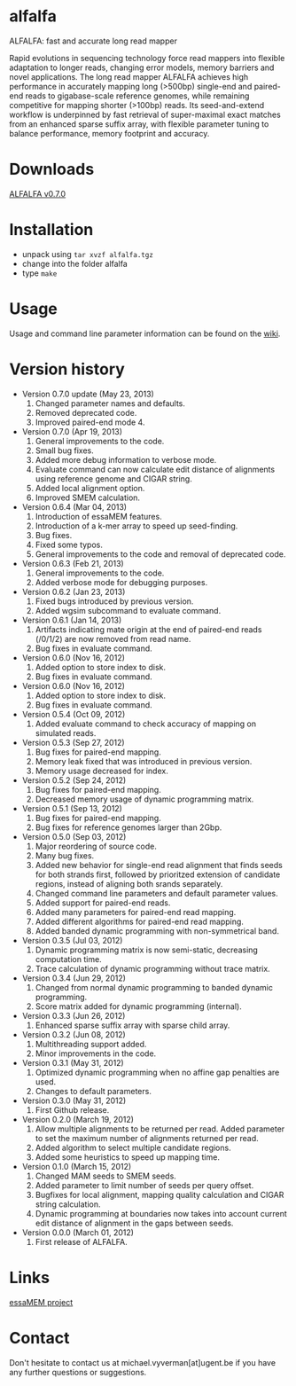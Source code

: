 alfalfa
=======

ALFALFA: fast and accurate long read mapper

Rapid evolutions in sequencing technology force read mappers into flexible adaptation to longer reads, changing error models, memory barriers and novel applications. The long read mapper ALFALFA achieves high performance in accurately mapping long (>500bp) single-end and paired-end reads to gigabase-scale reference genomes, while remaining competitive for mapping shorter (>100bp) reads. Its seed-and-extend workflow is underpinned by fast retrieval of super-maximal exact matches from an enhanced sparse suffix array, with flexible parameter tuning to balance performance, memory footprint and accuracy.

# Downloads

[ALFALFA v0.7.0](https://github.ugent.be/ComputationalBiology/alfalfa/blob/master/alfalfa.tgz?raw=true)

# Installation

* unpack using `tar xvzf alfalfa.tgz`  
* change into the folder alfalfa  
* type `make`

# Usage

Usage and command line parameter information can be found on the [wiki](https://github.ugent.be/ComputationalBiology/alfalfa/wiki).

# Version history


* Version 0.7.0 update (May 23, 2013)  
  1. Changed parameter names and defaults.  
  2. Removed deprecated code.  
  3. Improved paired-end mode 4.  
* Version 0.7.0 (Apr 19, 2013)  
  1. General improvements to the code.  
  2. Small bug fixes.  
  3. Added more debug information to verbose mode.   
  4. Evaluate command can now calculate edit distance of alignments using reference genome and CIGAR string.  
  5. Added local alignment option.  
  6. Improved SMEM calculation.  
* Version 0.6.4 (Mar 04, 2013)  
  1. Introduction of essaMEM features.  
  2. Introduction of a k-mer array to speed up seed-finding.  
  3. Bug fixes.  
  4. Fixed some typos.  
  5. General improvements to the code and removal of deprecated code.  
* Version 0.6.3 (Feb 21, 2013)  
  1. General improvements to the code.  
  2. Added verbose mode for debugging purposes.  
* Version 0.6.2 (Jan 23, 2013)  
  1. Fixed bugs introduced by previous version.  
  2. Added wgsim subcommand to evaluate command.  
* Version 0.6.1 (Jan 14, 2013)  
  1. Artifacts indicating mate origin at the end of paired-end reads (/0/1/2)  are now removed from read name.  
  2. Bug fixes in evaluate command.  
* Version 0.6.0 (Nov 16, 2012)  
  1. Added option to store index to disk.  
  2. Bug fixes in evaluate command.  
* Version 0.6.0 (Nov 16, 2012)  
  1. Added option to store index to disk.  
  2. Bug fixes in evaluate command.  
* Version 0.5.4 (Oct 09, 2012)  
  1. Added evaluate command to check accuracy of mapping on simulated reads.  
* Version 0.5.3 (Sep 27, 2012)  
  1. Bug fixes for paired-end mapping.  
  2. Memory leak fixed that was introduced in previous version.  
  3. Memory usage decreased for index.  
* Version 0.5.2 (Sep 24, 2012)  
  1. Bug fixes for paired-end mapping.  
  2. Decreased memory usage of dynamic programming matrix.  
* Version 0.5.1 (Sep 13, 2012)  
  1. Bug fixes for paired-end mapping.  
  2. Bug fixes for reference genomes larger than 2Gbp.  
* Version 0.5.0 (Sep 03, 2012)  
  1. Major reordering of source code. 
  2. Many bug fixes.  
  3. Added new behavior for single-end read alignment that finds seeds for both strands first, followed by prioritzed extension of candidate regions, instead of aligning both srands separately.  
  4. Changed command line parameters and default parameter values.  
  5. Added support for paired-end reads.  
  6. Added many parameters for paired-end read mapping.  
  7. Added different algorithms for paired-end read mapping.  
  8. Added banded dynamic programming with non-symmetrical band.  
* Version 0.3.5 (Jul 03, 2012)  
  1. Dynamic programming matrix is now semi-static, decreasing computation time.  
  2. Trace calculation of dynamic programming without trace matrix.  
* Version 0.3.4 (Jun 29, 2012)  
  1. Changed from normal dynamic programming to banded dynamic programming.  
  2. Score matrix added for dynamic programming (internal).  
* Version 0.3.3 (Jun 26, 2012)  
  1. Enhanced sparse suffix array with sparse child array.  
* Version 0.3.2 (Jun 08, 2012)  
  1. Multithreading support added.  
  2. Minor improvements in the code.  
* Version 0.3.1 (May 31, 2012)  
  1. Optimized dynamic programming when no affine gap penalties are used.  
  2. Changes to default parameters.  
* Version 0.3.0 (May 31, 2012)  
  1. First Github release.  
* Version 0.2.0 (March 19, 2012)  
  1. Allow multiple alignments to be returned per read. Added parameter to set the maximum number of alignments returned per read.  
  2. Added algorithm to select multiple candidate regions.  
  3. Added some heuristics to speed up mapping time.  
* Version 0.1.0 (March 15, 2012)  
  1. Changed MAM seeds to SMEM seeds.  
  2. Added parameter to limit number of seeds per query offset.
  3. Bugfixes for local alignment, mapping quality calculation and CIGAR string calculation.  
  4. Dynamic programming at boundaries now takes into account current edit distance of alignment in the gaps between seeds.  
* Version 0.0.0 (March 01, 2012)  
  1. First release of ALFALFA.  

# Links  

[essaMEM project](https://github.ugent.be/ComputationalBiology/essaMEM)

# Contact  

Don't hesitate to contact us at michael.vyverman[at]ugent.be if you have any further questions or suggestions. 